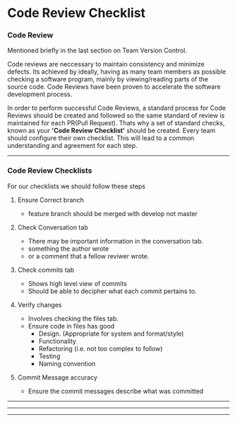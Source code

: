 # Code Review Checklist

### Code Review

Mentioned briefly in the last section on Team Version Control.

Code reviews are neccessary to maintain consistency and minimize defects.
Its achieved by ideally, having as many team members as possible checking a software program, mainly by viewing/reading parts of the source code.
Code Reviews have been proven to accelerate the software development process.

In order to perform successful Code Reviews, a standard process for Code Reviews should be created and followed so the same standard of review is maintained for each PR(Pull Request).
Thats why a set of standard checks, known as your **'Code Review Checklist'** should be created.
Every team should configure their own checklist. This will lead to a common understanding and agreement for each step.

---

### Code Review Checklists

For our checklists we should follow these steps

1. Ensure Correct branch

   - feature branch should be merged with develop not master

2. Check Conversation tab

   - There may be important information in the conversation tab.
   - something the author wrote
   - or a comment that a fellow reviwer wrote.

3. Check commits tab

   - Shows high level view of commits
   - Should be able to decipher what each commit pertains to.

4. Verify changes

   - Involves checking the files tab.
   - Ensure code in files has good
     - Design. (Appropriate for system and format/style)
     - Functionality
     - Refactoring (i.e. not too complex to follow)
     - Testing
     - Naming convention

5. Commit Message accuracy
   - Ensure the commit messages describe what was committed

---

---

---

